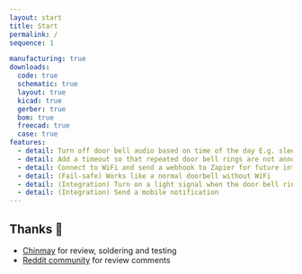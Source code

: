 ```yaml
---
layout: start
title: Start
permalink: /
sequence: 1

manufacturing: true
downloads:
  code: true
  schematic: true
  layout: true
  kicad: true
  gerber: true
  bom: true
  freecad: true
  case: true
features:
  - detail: Turn off door bell audio based on time of the day E.g. sleeping
  - detail: Add a timeout so that repeated door bell rings are not annoying
  - detail: Connect to WiFi and send a webhook to Zapier for future integrations
  - detail: (Fail-safe) Works like a normal doorbell without WiFi
  - detail: (Integration) Turn on a light signal when the door bell rings and the sound is off E.g. in a Zoom call
  - detail: (Integration) Send a mobile notification
---
```


## Thanks 🤗

- [Chinmay](https://chinmay.audio/) for review, soldering and testing
- [Reddit community](https://www.reddit.com/r/PrintedCircuitBoard/comments/1ag6j6m/review_request_esp32c3_based_board_to_retrofit_a/) for review comments
